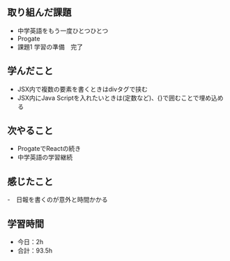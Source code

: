 取り組んだ課題
-

-    中学英語をもう一度ひとつひとつ 
-    Progate
-    課題1 学習の準備　完了

学んだこと
-

- JSX内で複数の要素を書くときはdivタグで挟む
- JSX内にJava Scriptを入れたいときは(定数など)、{}で囲むことで埋め込める

次やること
-

-    ProgateでReactの続き
-    中学英語の学習継続

感じたこと
-

-　日報を書くのが意外と時間かかる

学習時間
-

-    今日：2h
-   合計：93.5h
